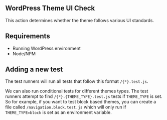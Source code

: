 ## WordPress Theme UI Check

This action determines whether the theme follows various UI standards.

## Requirements

- Running WordPress environment
- Node/NPM 

## Adding a new test

The test runners will run all tests that follow this format `/{*}.test.js`.

We can also run conditional tests for different themes types. The test runners attempt to find `/{*}.{THEME_TYPE}.test.js` tests if `THEME_TYPE` is set. So for example, if you want to test block based themes, you can create a file called `/navigation.block.test.js` which will only run if `THEME_TYPE=block` is set as an environment variable.
